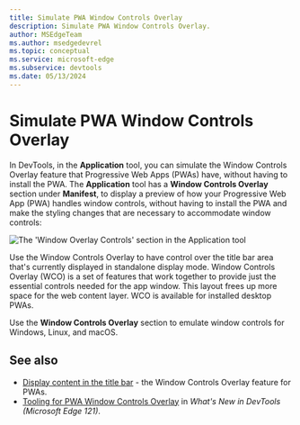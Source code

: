 ```yaml
---
title: Simulate PWA Window Controls Overlay
description: Simulate PWA Window Controls Overlay.
author: MSEdgeTeam
ms.author: msedgedevrel
ms.topic: conceptual
ms.service: microsoft-edge
ms.subservice: devtools
ms.date: 05/13/2024
---
```

# Simulate PWA Window Controls Overlay

In DevTools, in the **Application** tool, you can simulate the Window Controls Overlay feature that Progressive Web Apps (PWAs) have, without having to install the PWA.  The **Application** tool has a **Window Controls Overlay** section under **Manifest**, to display a preview of how your Progressive Web App (PWA) handles window controls, without having to install the PWA and make the styling changes that are necessary to accommodate window controls:

![The 'Window Overlay Controls' section in the Application tool](./devtools-121-images/PWA-window-controls.png)

Use the Window Controls Overlay to have control over the title bar area that's currently displayed in standalone display mode.  Window Controls Overlay (WCO) is a set of features that work together to provide just the essential controls needed for the app window.  This layout frees up more space for the web content layer.  WCO is available for installed desktop PWAs.
<!-- from https://learn.microsoft.com/en-us/microsoft-edge/progressive-web-apps-chromium/whats-new/pwa#window-controls-overlay-origin-trials -->

Use the **Window Controls Overlay** section to emulate window controls for Windows, Linux, and macOS.


<!-- ====================================================================== -->
## See also

* [Display content in the title bar](../../progressive-web-apps-chromium/how-to/window-controls-overlay.md) - the Window Controls Overlay feature for PWAs.
* [Tooling for PWA Window Controls Overlay](../devtools-guide-chromium/whats-new/2024/01/devtools-121.md#tooling-for-pwa-window-controls-overlay) in _What's New in DevTools (Microsoft Edge 121)_.
